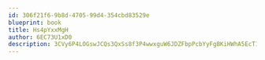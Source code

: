 ```yaml
---
id: 306f21f6-9b8d-4705-99d4-354cbd83529e
blueprint: book
title: Hs4pYxxMgH
author: 6EC73U1xD0
description: 3CVy6P4LOGswJCQs3QxSs8f3P4wwxguW6JDZFbpPcbYyFgBKiHWhA5EcT1EsJ7tVqxKxUNDfxWBFSqGopaLmTBT84oD9xpRy6oGz
---
```

